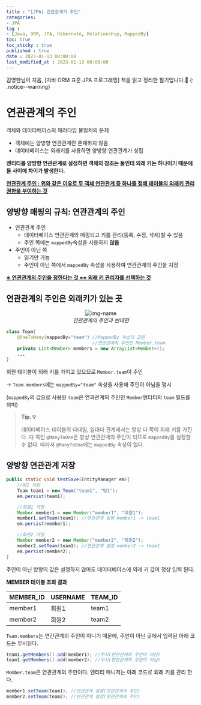 ```yaml
---
title : "[JPA] 연관관계의 주인"
categories:
- JPA
tag :
- [Java, ORM, JPA, Hibernate, Relationship, MappedBy]
toc: true
toc_sticky : true
published : true
date : 2023-01-13 00:00:00
last_modified_at : 2023-01-13 00:00:00
---
```


김영한님이 지음, [자바 ORM 표준 JPA 프로그래밍] 책을 읽고 정리한 필기입니다.📢
{: .notice--warning}

# 연관관계의 주인

객체와 데이터베이스의 패러다임 불일치의 문제

- 객체에는 양방향 연관관계란 존재하지 않음
- 데이터베이스는 외래키를 사용하면 양방향 연관관계가 성립

**엔티티를 양방향 연관관계로 설정하면 객체의 참조는 둘인데 외래 키는 하나이기 때문에 둘 사이에 차이가 발생한다.** 

**<u>연관관계 주인 : 위와 같은 이유로 두 객체 연관관계 중 하나를 정해 테이블의 외래키 관리 권한을 부여하는 것</u>**



## 양방향 매핑의 규칙: 연관관계의 주인

- 연관관계 주인
    - 데이터베이스 연관관계와 매핑되고 키를 관리(등록, 수정, 삭제)할 수 있음
    - 주인 쪽에는 `mappedBy`속성을 사용하지 **않음**
- 주인이 아닌 쪽
    - 읽기만 가능
    - 주인이 아닌 쪽에서 `mappedBy` 속성을 사용하여 연관관계의 주인을 지정

**<u>※ 연관관계의 주인을 정한다는 것 == 외래 키 관리자를 선택하는 것</u>**



## 연관관계의 주인은 외래키가 있는 곳

<p align="center">
  <img alt="img-name" src="https://user-images.githubusercontent.com/13410737/212347284-75e3fe57-3653-496a-b5d3-bff3023519de.png">
  <br>
    <em>연관관계의 주인과 반대편</em>
</p>



```java
class Team{
    @OneToMany(mappedBy="team") //MappedBy 속성의 값은
                                //연관관계의 주인인 Member.team
    private List<Member> members = new ArrayList<Member>();
    ...
}
```

회원 테이블이 외래 키를 가지고 있으므로 `Member.team`이 주인

→ `Team.members`에는 `mappedBy="team"` 속성을 사용해 주인이 아님을 명시

(`mappedBy`의 값으로 사용된 `team`은 연과관계의 주인인 `Member`엔티티의 `team` 필드를 의미)

>**Tip. 💡**
>
>데이터베이스 테이블의 다대일, 일대다 관계에서는 항상 다 쪽이 외래 키를 가진다. 다 쪽인 `@ManyToOne`은 항상 연관관계의 주인이 되므로 `mappedBy`를 설정할 수 없다. 따라서 `@ManyToOne`에는 `mappedBy` 속성이 없다.



## 양방향 연관관계 저장

```java
public static void testSave(EntityManager em){
    //팀1 저장
    Team team1 = new Team("team1", "팀1");
    em.persist(team1);

    //회원1 저장
    Member member1 = new Member("member1", "회원1");
    member1.setTeam(team1); //연관관계 설정 member1 -> team1
    em.persist(member1);

    //회원2 저장
    Member member2 = new Member("member2", "회원2");
    member2.setTeam(team1); //연관관계 설정 member2 -> team1
    em.persist(member2);
}
```

주인이 아닌 방향의 값은 설정하지 않아도 데이터베이스에 외래 키 값이 정상 입력 된다.

**MEMBER 테이블 조회 결과**

| MEMBER_ID | USERNAME | TEAM_ID |
| --------- | -------- | ------- |
| member1   | 회원1    | team1   |
| member2   | 회원2    | team2   |



`Team.members`는 연간관계의 주인이 아니기 때문에, 주인이 아닌 곳에서 입력된 아래 코드는 무시된다.

```java
team1.getMembers().add(member1); //무시(연관관계의 주인이 아님)
team1.getMembers().add(member2); //무시(연관관계의 주인이 아님)
```



`Member.team`은 연관관계의 주인이다. 엔티티 매니저는 아래 코드로 외래 키를 관리 한다.

```java
member1.setTeam(team1); //연관관계 설정(연관관계의 주인)
member2.setTeam(team2); //연관관계 설정(연관관계의 주인)
```

